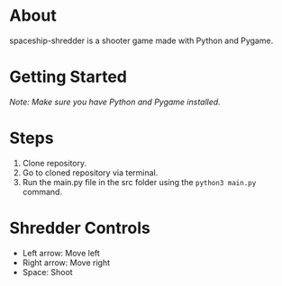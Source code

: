 # About
spaceship-shredder is a shooter game made with Python and Pygame.

# Getting Started
_Note: Make sure you have Python and Pygame installed._

# Steps
1. Clone repository.
2. Go to cloned repository via terminal.
3. Run the main.py file in the src folder using the `python3 main.py` command.

# Shredder Controls
- Left arrow: Move left
- Right arrow: Move right
- Space: Shoot

